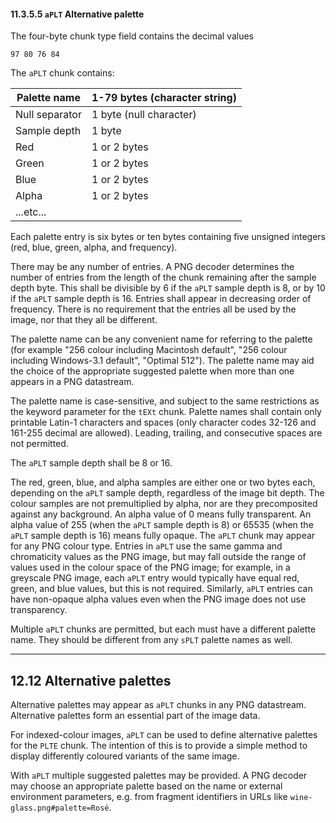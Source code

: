 #### 11.3.5.5 `aPLT` Alternative palette

The four-byte chunk type field contains the decimal values

    97 80 76 84

The `aPLT` chunk contains:

| Palette name	| 1-79 bytes (character string)	|
|-------------	|-----------	|
| Null separator	| 1 byte (null character)	|
| Sample depth	| 1 byte	|
| Red  	| 1 or 2 bytes	|
| Green	| 1 or 2 bytes	|
| Blue 	| 1 or 2 bytes	|
| Alpha	| 1 or 2 bytes	|
| ...etc...	 | 	|

Each palette entry is six bytes or ten bytes containing five unsigned integers (red, blue, green, alpha, and frequency).

There may be any number of entries. A PNG decoder determines the number of entries from the length of the chunk remaining after the sample depth byte. This shall be divisible by 6 if the `aPLT` sample depth is 8, or by 10 if the `aPLT` sample depth is 16. Entries shall appear in decreasing order of frequency. There is no requirement that the entries all be used by the image, nor that they all be different.

The palette name can be any convenient name for referring to the palette (for example "256 colour including Macintosh default", "256 colour including Windows-3.1 default", "Optimal 512"). The palette name may aid the choice of the appropriate suggested palette when more than one appears in a PNG datastream.

The palette name is case-sensitive, and subject to the same restrictions as the keyword parameter for the `tEXt` chunk. Palette names shall contain only printable Latin-1 characters and spaces (only character codes 32-126 and 161-255 decimal are allowed). Leading, trailing, and consecutive spaces are not permitted.

The `aPLT` sample depth shall be 8 or 16.

The red, green, blue, and alpha samples are either one or two bytes each, depending on the `aPLT` sample depth, regardless of the image bit depth. The colour samples are not premultiplied by alpha, nor are they precomposited against any background. An alpha value of 0 means fully transparent. An alpha value of 255 (when the `aPLT` sample depth is 8) or 65535 (when the `aPLT` sample depth is 16) means fully opaque. The `aPLT` chunk may appear for any PNG colour type. Entries in `aPLT` use the same gamma and chromaticity values as the PNG image, but may fall outside the range of values used in the colour space of the PNG image; for example, in a greyscale PNG image, each `aPLT` entry would typically have equal red, green, and blue values, but this is not required. Similarly, `aPLT` entries can have non-opaque alpha values even when the PNG image does not use transparency.

Multiple `aPLT` chunks are permitted, but each must have a different palette name. They should be different from any `sPLT` palette names as well.

----

## 12.12 Alternative palettes

Alternative palettes may appear as `aPLT` chunks in any PNG datastream. Alternative palettes form an essential part of the image data.

For indexed-colour images, `aPLT` can be used to define alternative palettes for the `PLTE` chunk. The intention of this is to provide a simple method to display differently coloured variants of the same image.

With `aPLT` multiple suggested palettes may be provided. A PNG decoder may choose an appropriate palette based on the name or external environment parameters, e.g. from fragment identifiers in URLs like `wine-glass.png#palette=Rosé`.
